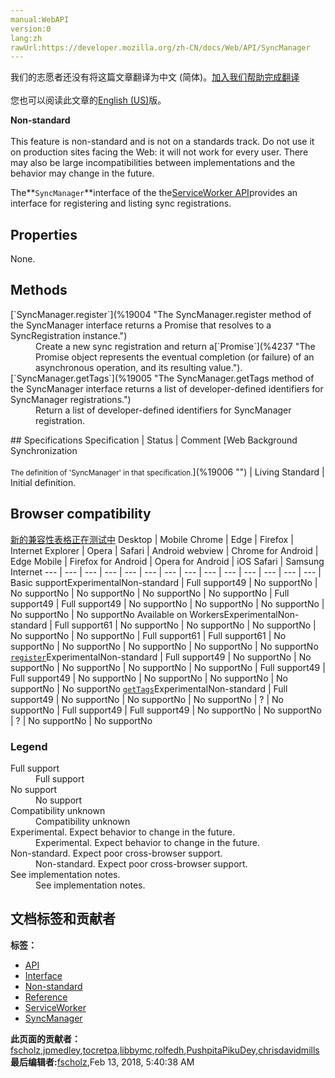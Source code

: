 ```yaml
---
manual:WebAPI
version:0
lang:zh
rawUrl:https://developer.mozilla.org/zh-CN/docs/Web/API/SyncManager
---
```




<bdi>我们的志愿者还没有将这篇文章翻译为<bdi>中文 (简体)</bdi>。[加入我们帮助完成翻译](%19002 "")<br></br>您也可以阅读此文章的[English (US)](%19003 "")版。</bdi>






**Non-standard**<br></br>This feature is non-standard and is not on a standards track. Do not use it on production sites facing the Web: it will not work for every user. There may also be large incompatibilities between implementations and the behavior may change in the future.




The**`SyncManager`**interface of the the[ServiceWorker API](%4317 "")provides an interface for registering and listing sync registrations.


## Properties<a name="Properties"></a>


None.


## Methods<a name="Methods"></a>
<dl><dt id=''>[`SyncManager.register`](%19004 "The SyncManager.register method of the SyncManager interface returns a Promise that resolves to a SyncRegistration instance.")</dt><dd>Create a new sync registration and return a[`Promise`](%4237 "The Promise object represents the eventual completion (or failure) of an asynchronous operation, and its resulting value.").</dd><dt id=''>[`SyncManager.getTags`](%19005 "The SyncManager.getTags method of the SyncManager interface returns a list of developer-defined identifiers for SyncManager registrations.")</dt><dd>Return a list of developer-defined identifiers for SyncManager registration.</dd></dl>
## Specifications<a name="Specifications"></a>
Specification | Status | Comment 
[Web Background Synchronization<br></br><small>The definition of &#39;SyncManager&#39; in that specification.</small>](%19006 "") | Living Standard | Initial definition. 


## Browser compatibility<a name="Browser_compatibility"></a>
[新的兼容性表格正在测试中<i></i>](%3360 "")
<abbr>Desktop<i></i></abbr> | <abbr>Mobile<i></i></abbr> 
<abbr>Chrome<i></i></abbr> | <abbr>Edge<i></i></abbr> | <abbr>Firefox<i></i></abbr> | <abbr>Internet Explorer<i></i></abbr> | <abbr>Opera<i></i></abbr> | <abbr>Safari<i></i></abbr> | <abbr>Android webview<i></i></abbr> | <abbr>Chrome for Android<i></i></abbr> | <abbr>Edge Mobile<i></i></abbr> | <abbr>Firefox for Android<i></i></abbr> | <abbr>Opera for Android<i></i></abbr> | <abbr>iOS Safari<i></i></abbr> | <abbr>Samsung Internet<i></i></abbr> 
 ---  |  ---  |  ---  |  ---  |  ---  |  ---  |  ---  |  ---  |  ---  |  ---  |  ---  |  ---  |  ---  |  ---  | 
Basic support<abbr>Experimental<i></i></abbr><abbr>Non-standard<i></i></abbr> | <abbr>Full support</abbr>49 | <abbr>No support</abbr>No | <abbr>No support</abbr>No | <abbr>No support</abbr>No | <abbr>No support</abbr>No | <abbr>No support</abbr>No | <abbr>Full support</abbr>49 | <abbr>Full support</abbr>49 | <abbr>No support</abbr>No | <abbr>No support</abbr>No | <abbr>No support</abbr>No | <abbr>No support</abbr>No | <abbr>No support</abbr>No 
Available on Workers<abbr>Experimental<i></i></abbr><abbr>Non-standard<i></i></abbr> | <abbr>Full support</abbr>61 | <abbr>No support</abbr>No | <abbr>No support</abbr>No | <abbr>No support</abbr>No | <abbr>No support</abbr>No | <abbr>No support</abbr>No | <abbr>Full support</abbr>61 | <abbr>Full support</abbr>61 | <abbr>No support</abbr>No | <abbr>No support</abbr>No | <abbr>No support</abbr>No | <abbr>No support</abbr>No | <abbr>No support</abbr>No 
[`register`](%19007 "")<abbr>Experimental<i></i></abbr><abbr>Non-standard<i></i></abbr> | <abbr>Full support</abbr>49 | <abbr>No support</abbr>No | <abbr>No support</abbr>No | <abbr>No support</abbr>No | <abbr>No support</abbr>No | <abbr>No support</abbr>No | <abbr>Full support</abbr>49 | <abbr>Full support</abbr>49 | <abbr>No support</abbr>No | <abbr>No support</abbr>No | <abbr>No support</abbr>No | <abbr>No support</abbr>No | <abbr>No support</abbr>No 
[`getTags`](%19008 "")<abbr>Experimental<i></i></abbr><abbr>Non-standard<i></i></abbr> | <abbr>Full support</abbr>49 | <abbr>No support</abbr>No | <abbr>No support</abbr>No | <abbr>No support</abbr>No | <abbr>?</abbr> | <abbr>No support</abbr>No | <abbr>Full support</abbr>49 | <abbr>Full support</abbr>49 | <abbr>No support</abbr>No | <abbr>No support</abbr>No | <abbr>?</abbr> | <abbr>No support</abbr>No | <abbr>No support</abbr>No 


### Legend<a name="Legend"></a>
<dl><dt id=''><abbr>Full support</abbr></dt><dd>Full support</dd><dt id=''><abbr>No support</abbr></dt><dd>No support</dd><dt id=''><abbr>Compatibility unknown</abbr></dt><dd>Compatibility unknown</dd><dt id=''><abbr>Experimental. Expect behavior to change in the future.<i></i></abbr></dt><dd>Experimental. Expect behavior to change in the future.</dd><dt id=''><abbr>Non-standard. Expect poor cross-browser support.<i></i></abbr></dt><dd>Non-standard. Expect poor cross-browser support.</dd><dt id=''><abbr>See implementation notes.<i></i></abbr></dt><dd>See implementation notes.</dd></dl>




## 文档标签和贡献者
**标签：**
* [API](%50 "")
* [Interface](%3380 "")
* [Non-standard](%4210 "")
* [Reference](%3381 "")
* [ServiceWorker](%4904 "")
* [SyncManager](%19009 "")

**此页面的贡献者：**[fscholz](%60 ""),[jpmedley](%3413 ""),[tocretpa](%9666 ""),[libbymc](%5110 ""),[rolfedh](%3542 ""),[PushpitaPikuDey](%4387 ""),[chrisdavidmills](%3495 "")
**最后编辑者:**[fscholz](%60 ""),<time>Feb 13, 2018, 5:40:38 AM</time>


